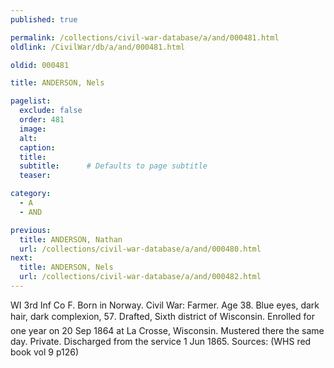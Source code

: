 ```yaml
---
published: true

permalink: /collections/civil-war-database/a/and/000481.html
oldlink: /CivilWar/db/a/and/000481.html

oldid: 000481

title: ANDERSON, Nels

pagelist:
  exclude: false
  order: 481
  image: 
  alt:
  caption:
  title:
  subtitle:      # Defaults to page subtitle
  teaser:

category: 
  - A 
  - AND

previous:
  title: ANDERSON, Nathan
  url: /collections/civil-war-database/a/and/000480.html  
next:
  title: ANDERSON, Nels
  url: /collections/civil-war-database/a/and/000482.html   
---
```

WI 3rd Inf Co F. Born in Norway. Civil War: Farmer. Age 38. Blue eyes, dark hair, dark complexion, 5&#146;7&#148;. Drafted, Sixth district of Wisconsin. Enrolled for one year on 20 Sep 1864 at La Crosse, Wisconsin. Mustered there the same day. Private. Discharged from the service 1 Jun 1865. Sources: (WHS red book vol 9 p126)